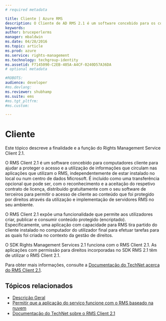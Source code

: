 ```yaml
---
# required metadata

title: Cliente | Azure RMS
description: O Cliente de AD RMS 2.1 é um software concebido para os computadores cliente para ajudar a proteger o acesso e a utilização de informações
keywords:
author: bruceperlerms
manager: mbaldwin
ms.date: 04/28/2016
ms.topic: article
ms.prod: azure
ms.service: rights-management
ms.technology: techgroup-identity
ms.assetid: F7145090-C2EB-405A-A4CF-0240D57A36DA
# optional metadata

#ROBOTS:
audience: developer
#ms.devlang:
ms.reviewer: shubhamp
ms.suite: ems
#ms.tgt_pltfrm:
#ms.custom:

---
```


# Cliente

Este tópico descreve a finalidade e a função do Rights Management Service Client 2.1.

O RMS Client 2.1 é um software concebido para computadores cliente para ajudar a proteger o acesso e a utilização de informações que circulam nas aplicações que utilizam o RMS, independentemente de estar instalado no local ou num centro de dados Microsoft. É incluído como uma transferência opcional que pode ser, com o reconhecimento e a aceitação do respetivo contrato de licença, distribuído gratuitamente com o seu software de terceiros para permitir o acesso de cliente ao conteúdo que foi protegido por direitos através da utilização e implementação de servidores RMS no seu ambiente.

O RMS Client 2.1 expõe uma funcionalidade que permite aos utilizadores criar, publicar e consumir conteúdo protegido (encriptado). Especificamente, uma aplicação com capacidade para RMS tira partido do cliente instalado no computador do utilizador final para efetuar tarefas para as quais foi criada no contexto da gestão de direitos.

O SDK Rights Management Services 2.1 funciona com o RMS Client 2.1. As aplicações com permissão para direitos incorporadas no SDK RMS 2.1 têm de utilizar o RMS Client 2.1.

Para obter mais informações, consulte a [Documentação do TechNet acerca do RMS Client 2.1](https://TechNet.Microsoft.Com/en-us/library/jj159267(WS.10).aspx).

## Tópicos relacionados

* [Descrição Geral](ad-rms-overview.md)
* [Permitir que a aplicação do serviço funcione com o RMS baseado na nuvem](how-to-use-file-api-with-aadrm-cloud.md)
* [Documentação do TechNet sobre o RMS Client 2.1](https://TechNet.Microsoft.Com/en-us/library/jj159267(WS.10).aspx)
 

 


<!--HONumber=Jun16_HO2-->


